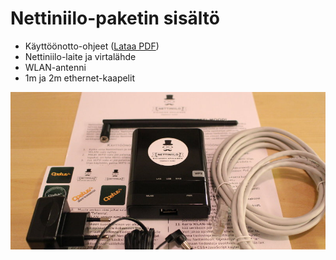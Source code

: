 # Nettiniilo-paketin sisältö

- Käyttöönotto-ohjeet ([Lataa PDF](https://dl.dropboxusercontent.com/u/13648061/nettiniilo/nettiniilo-kayttoonotto.pdf))
- Nettiniilo-laite ja virtalähde
- WLAN-antenni
- 1m ja 2m ethernet-kaapelit

![Kuva paketin sisällöstä](/files/images/nettiniilo-paketin-sisalto.jpg "Nettiniilo-paketin sisältö")